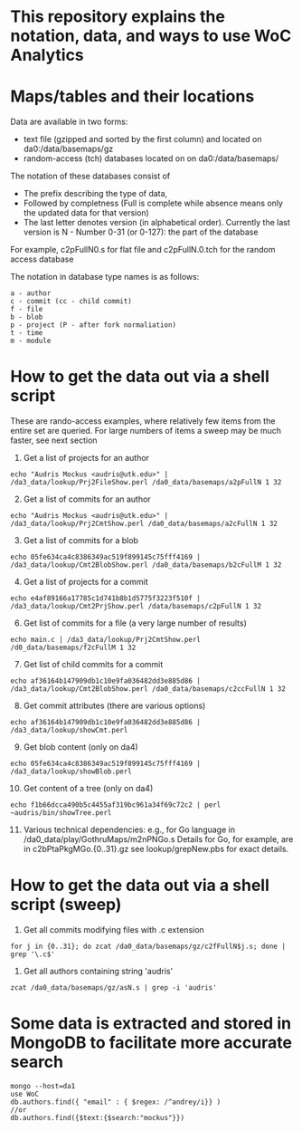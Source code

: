 # This repository explains the notation, data, and ways to use WoC Analytics

# Maps/tables and their locations 

Data are available in two forms:

   - text file (gzipped and sorted by the first column) and located on da0:/data/basemaps/gz 
   - random-access (tch) databases located on on da0:/data/basemaps/


The notation of these databases consist of

   - The prefix describing the type of data,
   - Followed by completness (Full is complete while absence means only the updated data for that version)
   - The last letter denotes version (in alphabetical
    order). Currently the last version is N
	- Number  0-31 (or 0-127): the part of the database

For example, c2pFullN0.s for flat file and c2pFullN.0.tch for the
random access database

The notation in database type names is as follows:
```
a - author
c - commit (cc - child commit)
f - file
b - blob
p - project (P - after fork normaliation)
t - time 
m - module
```

# How to get the data out via a shell script
These are rando-access examples, where relatively few items from the entire set are queried. For large numbers of items a sweep may be much faster, see next section

1. Get a list of projects for an author
```
echo "Audris Mockus <audris@utk.edu>" | /da3_data/lookup/Prj2FileShow.perl /da0_data/basemaps/a2pFullN 1 32
```

2. Get a list of commits for an author
```
echo "Audris Mockus <audris@utk.edu>" | /da3_data/lookup/Prj2CmtShow.perl /da0_data/basemaps/a2cFullN 1 32
```

3. Get a list of commits for a blob
```
echo 05fe634ca4c8386349ac519f899145c75fff4169 | /da3_data/lookup/Cmt2BlobShow.perl /da0_data/basemaps/b2cFullM 1 32
```

4. Get a list of projects for a commit
```
echo e4af89166a17785c1d741b8b1d5775f3223f510f | /da3_data/lookup/Cmt2PrjShow.perl /data/basemaps/c2pFullN 1 32
```

6. Get list of commits for a file (a very large number of results)
```
echo main.c | /da3_data/lookup/Prj2CmtShow.perl /d0_data/basemaps/f2cFullM 1 32
```

7. Get list of child commits for a commit
```
echo af36164b147909db1c10e9fa036482dd3e885d86 | /da3_data/lookup/Cmt2BlobShow.perl /da0_data/basemaps/c2ccFullN 1 32
```

8. Get commit attributes (there are various options)
```
echo af36164b147909db1c10e9fa036482dd3e885d86 | /da3_data/lookup/showCmt.perl
```

9. Get blob content (only on da4)
```
echo 05fe634ca4c8386349ac519f899145c75fff4169 | /da3_data/lookup/showBlob.perl
```

10. Get content of a tree (only on da4)
```
echo f1b66dcca490b5c4455af319bc961a34f69c72c2 | perl ~audris/bin/showTree.perl
```

11. Various technical dependencies: e.g., for Go language in /da0_data/play/GothruMaps/m2nPNGo.s 
Details for Go, for example, are in c2bPtaPkgMGo.{0..31}.gz
see lookup/grepNew.pbs for exact details.

# How to get the data out via a shell script (sweep)

1. Get all commits modifying files with .c extension
```
for j in {0..31}; do zcat /da0_data/basemaps/gz/c2fFullN$j.s; done | grep '\.c$'
```
1. Get all authors containing string 'audris'
```
zcat /da0_data/basemaps/gz/asN.s | grep -i 'audris'
```

# Some data is extracted and stored in MongoDB to facilitate more accurate search
```
mongo --host=da1
use WoC
db.authors.find({ "email" : { $regex: /^andrey/i}} )
//or
db.authors.find({$text:{$search:"mockus"}})
```
